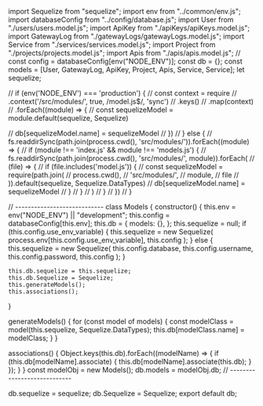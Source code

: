import Sequelize from "sequelize";
import env from "../common/env.js";
import databaseConfig from "../config/database.js";
import User from "./users/users.model.js";
import ApiKey from "./apiKeys/apiKeys.model.js";
import GatewayLog from "./gatewayLogs/gatewayLogs.model.js";
import Service from "./services/services.model.js";
import Project from "./projects/projects.model.js";
import Apis from "./apis/apis.model.js";
// const config = databaseConfig[env("NODE_ENV")];
const db = {};
const models = [User, GatewayLog, ApiKey, Project, Apis, Service, Service];
let sequelize;

// if (env('NODE_ENV') === 'production') {
//   const context = require
//     .context('/src/modules/', true, /model.js$/, 'sync')
//     .keys()
//     .map(context)
//     .forEach((module) => {
//       const sequelizeModel = module.default(sequelize, Sequelize)

//       db[sequelizeModel.name] = sequelizeModel
//     })
// } else {
//   fs.readdirSync(path.join(process.cwd(), 'src/modules/')).forEach((module) => {
//     if (module !== 'index.js' && module !== 'models.js') {
//       fs.readdirSync(path.join(process.cwd(), 'src/modules/', module)).forEach(
//         (file) => {
//           if (file.includes('model.js')) {
//             const sequelizeModel = require(path.join(
//               process.cwd(),
//               'src/modules/',
//               module,
//               file
//             )).default(sequelize, Sequelize.DataTypes)
//             db[sequelizeModel.name] = sequelizeModel
//           }
//         }
//       )
//     }
//   })
// }

// ----------------------------
class Models {
  constructor() {
    this.env = env("NODE_ENV") || "development";
    this.config = databaseConfig[this.env];
    this.db = {
      models: {},
    };
    this.sequelize = null;
    if (this.config.use_env_variable) {
      this.sequelize = new Sequelize(
        process.env[this.config.use_env_variable],
        this.config
      );
    } else {
      this.sequelize = new Sequelize(
        this.config.database,
        this.config.username,
        this.config.password,
        this.config
      );
    }

    this.db.sequelize = this.sequelize;
    this.db.Sequelize = Sequelize;
    this.generateModels();
    this.associations();
  }

  generateModels() {
    for (const model of models) {
      const modelClass = model(this.sequelize, Sequelize.DataTypes);
      this.db[modelClass.name] = modelClass;
    }
  }

  associations() {
    Object.keys(this.db).forEach((modelName) => {
      if (this.db[modelName].associate) {
        this.db[modelName].associate(this.db);
      }
    });
  }
}
const modelObj = new Models();
db.models = modelObj.db;
// ----------------------------

db.sequelize = sequelize;
db.Sequelize = Sequelize;
export default db;
